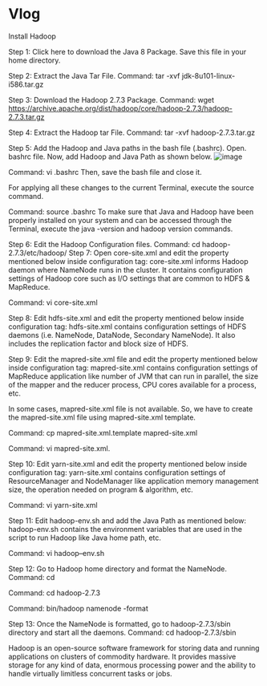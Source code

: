 # Vlog
Install Hadoop

Step 1: Click here to download the Java 8 Package. Save this file in your home directory.

Step 2: Extract the Java Tar File.
Command: tar -xvf jdk-8u101-linux-i586.tar.gz

Step 3: Download the Hadoop 2.7.3 Package.
Command: wget https://archive.apache.org/dist/hadoop/core/hadoop-2.7.3/hadoop-2.7.3.tar.gz

Step 4: Extract the Hadoop tar File.
Command: tar -xvf hadoop-2.7.3.tar.gz

Step 5: Add the Hadoop and Java paths in the bash file (.bashrc).
Open. bashrc file. Now, add Hadoop and Java Path as shown below.
![image](https://user-images.githubusercontent.com/75766691/104581761-f8dab580-5699-11eb-9a42-267e53e0c6f8.png)

Command:  vi .bashrc
Then, save the bash file and close it.

For applying all these changes to the current Terminal, execute the source command.

Command: source .bashrc
To make sure that Java and Hadoop have been properly installed on your system and can be accessed through the Terminal, execute the java -version and hadoop version commands.


Step 6: Edit the Hadoop Configuration files.
Command: cd hadoop-2.7.3/etc/hadoop/
Step 7: Open core-site.xml and edit the property mentioned below inside configuration tag:
core-site.xml informs Hadoop daemon where NameNode runs in the cluster. It contains configuration settings of Hadoop core such as I/O settings that are common to HDFS & MapReduce.

Command: vi core-site.xml

Step 8: Edit hdfs-site.xml and edit the property mentioned below inside configuration tag:
hdfs-site.xml contains configuration settings of HDFS daemons (i.e. NameNode, DataNode, Secondary NameNode). It also includes the replication factor and block size of HDFS.

Step 9: Edit the mapred-site.xml file and edit the property mentioned below inside configuration tag:
mapred-site.xml contains configuration settings of MapReduce application like number of JVM that can run in parallel, the size of the mapper and the reducer process,  CPU cores available for a process, etc.

In some cases, mapred-site.xml file is not available. So, we have to create the mapred-site.xml file using mapred-site.xml template.

Command: cp mapred-site.xml.template mapred-site.xml

Command: vi mapred-site.xml.

Step 10: Edit yarn-site.xml and edit the property mentioned below inside configuration tag:
yarn-site.xml contains configuration settings of ResourceManager and NodeManager like application memory management size, the operation needed on program & algorithm, etc.

Command: vi yarn-site.xml

Step 11: Edit hadoop-env.sh and add the Java Path as mentioned below:
hadoop-env.sh contains the environment variables that are used in the script to run Hadoop like Java home path, etc.

Command: vi hadoop–env.sh

Step 12: Go to Hadoop home directory and format the NameNode.
Command: cd

Command: cd hadoop-2.7.3

Command: bin/hadoop namenode -format

Step 13: Once the NameNode is formatted, go to hadoop-2.7.3/sbin directory and start all the daemons.
Command: cd hadoop-2.7.3/sbin

Hadoop is an open-source software framework for storing data and running applications on clusters of commodity hardware. It provides massive storage for any kind of data, enormous processing power and the ability to handle virtually limitless concurrent tasks or jobs.
